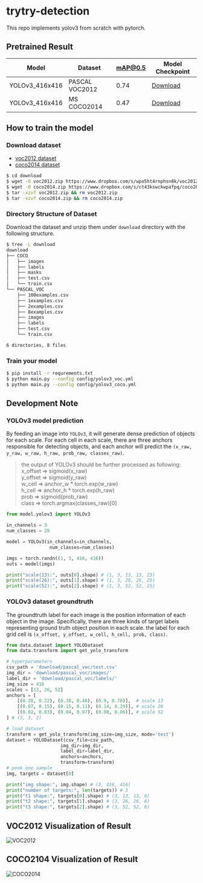 # trytry-detection

This repo implements yolov3 from scratch with pytorch.

## Pretrained Result
| Model           | Dataset        | mAP@0.5 | Model Checkpoint                                                               |
|-----------------|----------------|---------|--------------------------------------------------------------------------------|
| YOLOv3\_416x416 | PASCAL VOC2012 | 0.74    | [Download](https://www.dropbox.com/s/7gtcjbxnk012k3h/yolov3_voc2012.pth?dl=0)  |
| YOLOv3\_416x416 | MS COCO2014    | 0.47    | [Download](https://www.dropbox.com/s/rdaztvk7ap46f1i/yolov3_coco2014.pth?dl=0) |

## How to train the model

### Download dataset
- [voc2012 dataset](https://www.dropbox.com/s/wpo5ht4rnphsn8k/voc2012.tar.gz?dl=0)
- [coco2014 dataset](https://www.dropbox.com/s/ct43kswckwpafpq/coco2014.tar.gz?dl=0)
```bash
$ cd download
$ wget -O voc2012.zip https://www.dropbox.com/s/wpo5ht4rnphsn8k/voc2012.tar.gz?dl=1
$ wget -O coco2014.zip https://www.dropbox.com/s/ct43kswckwpafpq/coco2014.tar.gz?dl=1
$ tar -xzvf voc2012.zip && rm voc2012.zip
$ tar -xzvf coco2014.zip && rm coco2014.zip
```

### Directory Structure of Dataset
Download the dataset and unzip them under `download` directory with the following structure.
```bash
$ tree -L download
download
├── COCO
│   ├── images
│   ├── labels
│   ├── masks
│   ├── test.csv
│   └── train.csv
└── PASCAL_VOC
    ├── 100examples.csv
    ├── 1examples.csv
    ├── 2examples.csv
    ├── 8examples.csv
    ├── images
    ├── labels
    ├── test.csv
    └── train.csv

6 directories, 8 files
```

### Train your model
```bash
$ pip install -r requrements.txt
$ python main.py --config config/yolov3_voc.yml
$ python main.py --config config/yolov3_coco.yml
```

## Development Note
### YOLOv3 model prediction
By feeding an image into `YOLOv3`, it will generate dense prediction of objects for each scale. For each cell in each scale, there are three anchors responsible for detecting objects, and each anchor will predict the `(x_raw, y_raw, w_raw, h_raw, prob_raw, classes_raw)`.
> the output of YOLOv3 should be further processed as following:  
> x\_offset => sigmoid(x\_raw)  
> y\_offset => sigmoid(y\_raw)  
> w\_cell => anchor\_w * torch.exp(w\_raw)  
> h\_cell => anchor\_h * torch.exp(h\_raw)  
> prob => sigmoid(prob\_raw)  
> class => torch.argmax(classes\_raw)[0]
```python
from model.yolov3 import YOLOv3

in_channels = 3
num_classes = 20

model = YOLOv3(in_channels=in_channels,
                num_classes=num_classes)

imgs = torch.randn((1, 3, 416, 416))
outs = model(imgs)

print("scale(13):", outs[0].shape) # (1, 3, 13, 13, 25)
print("scale(26):", outs[1].shape) # (1, 3, 26, 26, 25)
print("scale(52):", outs[2].shape) # (1, 3, 52, 52, 25)
```

### YOLOv3 dataset groundtruth
The groundtruth label for each image is the position information of each object in the image. Specifically, there are three kinds of target labels representing ground truth object position in each scale. the label for each grid cell is `(x_offset, y_offset, w_cell, h_cell, prob, class)`.
```python
from data.dataset import YOLODataset
from data.transform import get_yolo_transform

# hyperparameters
csv_path = 'download/pascal_voc/test.csv'
img_dir = 'download/pascal_voc/images/'
label_dir = 'download/pascal_voc/labels/'
img_size = 416
scales = [13, 26, 52]
anchors = [
    [(0.28, 0.22), (0.38, 0.48), (0.9, 0.78)],  # scale 13
    [(0.07, 0.15), (0.15, 0.11), (0.14, 0.29)], # scale 26
    [(0.02, 0.03), (0.04, 0.07), (0.08, 0.06)], # scale 52
] # (3, 3, 2)

# load dataset
transform = get_yolo_transform(img_size=img_size, mode='test')
dataset = YOLODataset(csv_file=csv_path,
                    img_dir=img_dir,
                    label_dir=label_dir,
                    anchors=anchors,
                    transform=transform)
# peek one sample
img, targets = dataset[0]

print("img shape:", img.shape) # (3, 416, 416)
print("number of targets:", len(targets)) # 3
print("t1 shape:", targets[0].shape) # (3, 13, 13, 6)
print("t2 shape:", targets[1].shape) # (3, 26, 26, 6)
print("t3 shape:", targets[2].shape) # (3, 52, 52, 6)
```

## VOC2012 Visualization of Result
![VOC2012](https://i.imgur.com/EbYx6bU.png)

## COCO2104 Visualization of Result
![COCO2014](https://i.imgur.com/rijFc8r.png)
